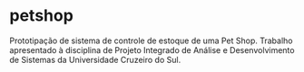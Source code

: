 # petshop
Prototipação de sistema de controle de estoque de uma Pet Shop. Trabalho apresentado à disciplina de Projeto Integrado de Análise e Desenvolvimento de Sistemas da Universidade Cruzeiro do Sul.
